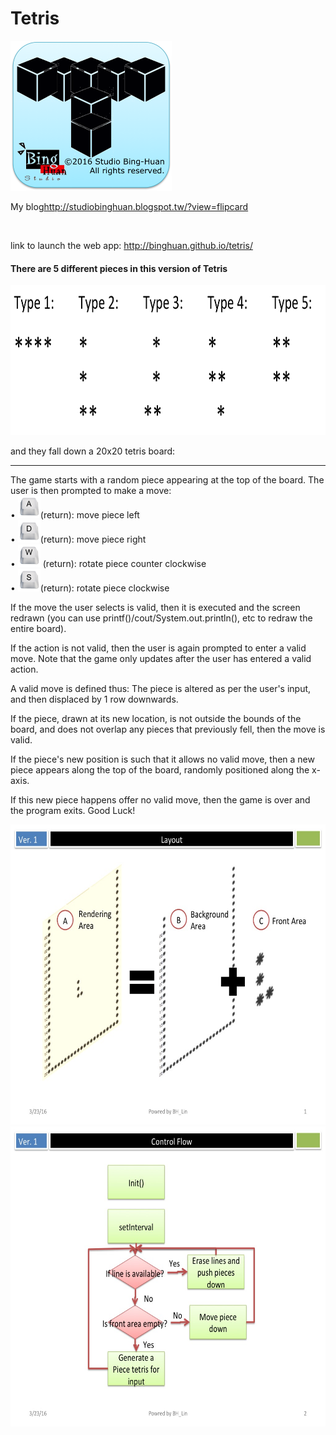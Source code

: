 # Tetris


<img src="Icon.png" width="auto" height="240"><br/>

<p>My blog<a href="http://studiobinghuan.blogspot.tw/?view=flipcard">http://studiobinghuan.blogspot.tw/?view=flipcard</a></p><br/>

link to launch the web app: <a href="http://binghuan.github.io/tetris/" target="_blank">http://binghuan.github.io/tetris/</a>

#### There are 5 different pieces in this version of Tetris


<img src="images/pieceType.png" width="auto" height="240px">


and they fall down a 20x20 tetris board:

--------------------------------------------------------------------------------

The game starts with a random piece appearing at the top of the board. The user is then prompted to make a move: <br/>
• <img src="images/key_a.png" width="36px">(return): move piece left<br/>
• <img src="images/key_d.png" width="36px">(return): move piece right <br/>
• <img src="images/key_w.png" width="36px"> (return): rotate piece counter clockwise <br/>
• <img src="images/key_s.png" width="36px">(return): rotate piece clockwise<br/>

If the move the user selects is valid, then it is executed and the screen redrawn (you can use printf()/cout/System.out.println(), etc to redraw the entire board).

If the action is not valid, then the user is again prompted to enter a valid move. Note that the game only updates after the user has entered a valid action.

A valid move is defined thus: The piece is altered as per the user's input, and then displaced by 1 row downwards.

If the piece, drawn at its new location, is not outside the bounds of the board, and does not overlap any pieces that previously fell, then the move is valid.

If the piece's new position is such that it allows no valid move, then a new piece appears along the top of the board, randomly positioned along the x-axis.

If this new piece happens offer no valid move, then the game is over and the program exits. Good Luck!

<img src="images/Slide1.jpg" width="auto" height="480px"><br/>
<img src="images/Slide2.jpg" width="auto" height="480px"><br/>
